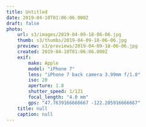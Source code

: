 ```yaml
---
title: Untitled
date: 2019-04-10T01:06:06.000Z
draft: false
photo:
    url: s3/images/2019-04-09-18-06-06.jpg
    thumb: s3/thumbs/2019-04-09-18-06-06.jpg
    preview: s3/previews/2019-04-09-18-06-06.jpg
    created: 2019-04-10T01:06:06.000Z
    exif:
        make: Apple
        model: "iPhone 7"
        lens: "iPhone 7 back camera 3.99mm f/1.8"
        iso: 20
        aperture: 1.8
        shutter_speed: 1/121
        focal_length: "4.0 mm"
        gps: "47.7639166666667 -122.205916666667"
    title: null
    caption: null
---
```

